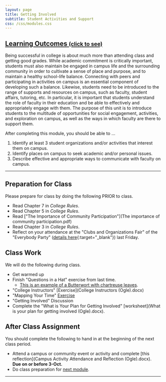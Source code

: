 ```yaml
---
layout: page
title: Getting Involved 
subtitle: Student Activities and Support
css: /css/modules.css
---
```


<div class="panel-group-ILOs">
  <div class="panel panel-default">
    <div class="panel-heading">
      <h2 class="panel-title">
        <a data-toggle="collapse" href="#ILOs">Learning Outcomes <small>(click to see)</small></a>
      </h2>
    </div>
    <div id="ILOs" class="panel-collapse collapse">
      <div class="panel-body">
<p>Being successful in college is about much more than attending class and getting good grades. While academic commitment is critically important, students must also maintain be engaged in campus life and the surrounding community in order to cultivate a sense of place and purpose, and to maintain a healthy school-life balance. Connecting with peers and participating in activities on campus is an essential component of developing such a balance. Likewise, students need to be introduced to the range of supports and resources on campus, such as faculty, student affairs, tutoring, etc. In particular, it is important that students understand the role of faculty in their education and be able to effectively and appropriately engage with them. The purpose of this unit is to introduce students to the multitude of opportunities for social engagement, activities, and exploration on campus, as well as the ways in which faculty are there to support them.</p>

<p>After completing this module, you should be able to ...</p>

<ol>
  <li>Identify at least 3 student organizations and/or activities that interest them on campus.</li>
  <li>Identify places on campus to seek academic and/or personal issues.</li>
  <li>Describe effective and appropriate ways to communicate with faculty on campus.</li>
</ol>
      </div>
    </div>
  </div>
</div>

----

## Preparation for Class

Please prepare for class by doing the following PRIOR to class.

* Read Chapter 7 in *College Rules*.
* Read Chapter 5 in *College Rules*.
* Read ["The Importance of Community Participation"](The importance of community participation.pdf)
* Read Chapter 3 in *College Rules*.
* Reflect on your attendance at the "Clubs and Organizations Fair" of the "Everybody Party" ([details here](https://www.northland.edu/event/everybody-party/){:target="_blank"}) last Friday.

## Class Work

We will do the following during class.

* Get warmed up
* Finish "Questions in a Hat" exercise from last time.
    * [This is an example of a Butterwort with chartreuse leaves](Butterworts.jpg).
* "College Instructors" [Exercise](College Instructors (Ogle).docx)
* "Mapping Your Time" [Exercise](Daily_Schedule_Grid.pdf)
* "Getting Involved" Discussion
* Complete the "What is Your Plan for Getting Involved" [worksheet](What is your plan for getting involved (Ogle).docx).

## After Class Assignment

You should complete the following to hand in at the beginning of the next class period.

* Attend a campus or community event or activity and complete [this reflection](Campus Activity Attendance and Reflection (Ogle).docx). **Due on or before 3-Oct.**
* Do class preparation for [next module](../Health).

----
